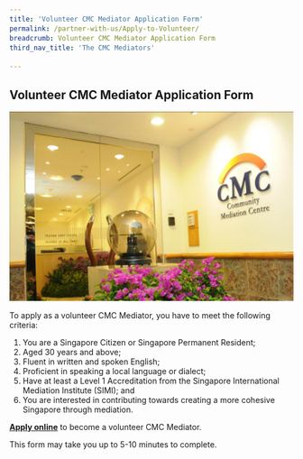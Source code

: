 ```yaml
---
title: 'Volunteer CMC Mediator Application Form'
permalink: /partner-with-us/Apply-to-Volunteer/
breadcrumb: Volunteer CMC Mediator Application Form
third_nav_title: 'The CMC Mediators'

---
```


## Volunteer CMC Mediator Application Form

<div class="image"><img src="/images/1504161341121.png/" title="Volunteer CMC Mediator Application Form" alt="Volunteer CMC Mediator Application Form" style="width: 600px"></div>

<p>To apply as a volunteer CMC Mediator, you have to meet the following criteria:</p>

1) You are a Singapore Citizen or Singapore Permanent Resident;
2) Aged 30 years and above;
3) Fluent in written and spoken English;
4) Proficient in speaking a local language or dialect;
5) Have at least a Level 1 Accreditation from the Singapore International Mediation Institute (SIMI); and
6) You are interested in contributing towards creating a more cohesive Singapore through mediation.

[**Apply online**](https://form.gov.sg/#!/613ebe1a185c6c00127f2942) to become a volunteer CMC Mediator.

This form may take you up to 5-10 minutes to complete.
